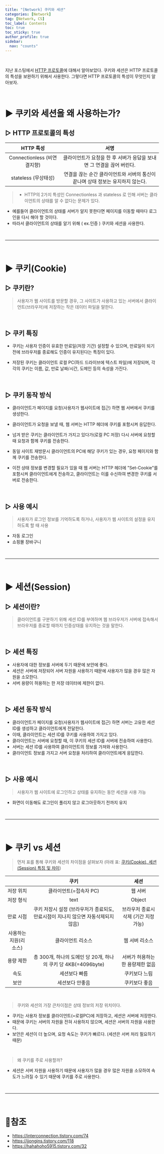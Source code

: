 ```yaml
---
title: "[Network] 쿠키와 세션"
categories: [Network]
tag: [Network, CS]
toc_label: Contents
toc: true
toc_sticky: true
author_profile: true
sidebar:
  nav: "counts"
---
```


<br>

지난 포스팅에서 [HTTP 프로토콜](https://velog.io/@sieunpark/Network-HTTP-HTTPS-gtxmq15q)에 대해서 알아보았다.
쿠키와 세션은 HTTP 프로토콜의 특성을 보완하기 위해서 사용한다.
그렇다면 HTTP 프로토콜의 특성이 무엇인지 알아보자.

<br>

# ▶ 쿠키와 세션을 왜 사용하는가?

## ▷ HTTP 프로토콜의 특성

|          HTTP 특성          |                                      서명                                       |
| :-------------------------: | :-----------------------------------------------------------------------------: |
| Connectionless (비연결지향) |      클라이언트가 요청을 한 후 서버가 응답을 보내면 그 연결을 끊어 버린다.      |
|    stateless (무상태성)     | 연결을 끊는 순간 클라이언트와 서버의 통신이 끝나며 상태 정보는 유지하지 않는다. |

> - HTTP의 2가지 특성인 Connectionless 과 stateless 로 인해 서버는 클라이언트의 상태를 알 수 없다는 문제가 있다.

- 예를들어 클라이언트의 상태를 서버가 알지 못한다면 페이지를 이동할 때마다 로그인을 다시 해야 할 것이다.
- 따라서 클라이언트의 상태를 알기 위해 ( ex.인증 ) 쿠키와 세션을 사용한다.

<br>

---

<br>

# ▶ 쿠키(Cookie)

## ▷ 쿠키란?

> 사용자가 웹 사이트를 방문할 경우, 그 사이트가 사용하고 있는 서버에서 클라이언트(브라우저)에 저장하는 작은 데이터 파일을 말한다.

<br>

## ▷ 쿠키 특징

- 쿠키는 사용자 인증이 유효한 만료일(저장 기간) 설정할 수 있으며, 만료일이 되기 전에 브라우저를 종료해도 인증이 유지된다는 특징이 있다.

- 저장된 쿠키는 클라이언트 로컬 PC(하드 드라이브에 텍스트 파일)에 저장되며, 각각의 쿠키는 이름, 값, 만료 날짜/시간, 도메인 등의 속성을 가진다.

<br>

## ▷ 쿠키 동작 방식

- 클라이언트가 페이지를 요청(사용자가 웹사이트에 접근) 하면 웹 서버에서 쿠키를 생성한다.

- 클라이언트가 요청을 보낼 때, 웹 서버는 HTTP 헤더에 쿠키를 포함시켜 응답한다.

- 넘겨 받은 쿠키는 클라이언트가 가지고 있다가(로컬 PC 저장) 다시 서버에 요청할 때 요청과 함께 쿠키를 전송한다.

- 동일 사이트 재방문시 클라이언트의 PC에 해당 쿠키가 있는 경우, 요청 페이지와 함께 쿠키를 전송한다.

- 이전 상태 정보를 변경할 필요가 있을 때 웹 서버는 HTTP 헤더에 "Set-Cookie"를 포함시켜 클라이언트에게 전송하고, 클라이언트는 이를 수신하여 변경한 쿠키를 서버로 전송한다.

<br>

## ▷ 사용 예시

> 사용자가 로그인 정보를 기억하도록 하거나, 사용자가 웹 사이트의 설정을 유지하도록 할 때 사용

- 자동 로그인
- 쇼핑몰 장바구니

<br>

---

<br>

# ▶ 세션(Session)

## ▷ 세션이란?

> 클라이언트를 구분하기 위해 세션 ID를 부여하며 웹 브라우저가 서버에 접속해서 브라우저를 종료할 때까지 인증상태를 유지하는 것을 말한다.

<br>

## ▷ 세션 특징

- 사용자에 대한 정보를 서버에 두기 때문에 보안에 좋다.
- 세션은 서버에 저장되어 서버 자원을 사용하기 때문에 사용자가 많을 경우 많은 자원을 소모한다.
- 서버 용량이 허용하는 한 저장 데이터에 제한이 없다.

<br>

## ▷ 세션 동작 방식

- 클라이언트가 페이지를 요청(사용자가 웹사이트에 접근) 하면 서버는 고유한 세션 ID를 생성하고 클라이언트에게 전달한다.
- 이때, 클라이언트는 세션 ID를 쿠키를 사용하여 가지고 있다.
- 클라이언트는 서버에 요청할 때, 이 쿠키의 세션 ID를 서버에 전송하여 사용한다.
- 서버는 세션 ID를 사용하여 클라이언트의 정보를 가져와 사용한다.
- 클라이언트 정보를 가지고 서버 요청을 처리하여 클라이언트에게 응답한다.

<br>

## ▷ 사용 예시

> 사용자가 웹 사이트에 로그인하고 상태를 유지하는 동안 세션을 사용 가능

- 화면이 이동해도 로그인이 풀리지 않고 로그아웃하기 전까지 유지

<br>

---

<br>

# ▶ 쿠키 vs 세션

> 먼저 표를 통해 쿠키와 세션의 차이점을 살펴보자 (아래 표: [쿠키(Cookie), 세션(Session) 특징 및 차이](https://hahahoho5915.tistory.com/32))

|                       |                                        쿠키                                        |                 세션                  |
| :-------------------: | :--------------------------------------------------------------------------------: | :-----------------------------------: |
|       저장 위치       |                               클라이언트(=접속자 PC)                               |                웹 서버                |
|       저장 형식       |                                        text                                        |                Object                 |
|       만료 시점       | 쿠키 저장시 설정 (브라우저가 종료되도, 만료시점이 지나지 않으면 자동삭제되지 않음) | 브라우저 종료시 삭제 (기간 지정 가능) |
| 사용하는 지원(리소스) |                                 클라이언트 리소스                                  |            웹 서버 리소스             |
|       용량 제한       |           총 300개, 하나의 도메인 당 20개, 하나의 쿠키 당 4KB(=4096byte)           |   서버가 허용하는 한 용량제한 없음    |
|         속도          |                                   세션보다 빠름                                    |             쿠키보다 느림             |
|         보안          |                                  세션보다 안좋음                                   |             쿠키보다 좋음             |

<br>

> 쿠키와 세션의 가장 큰차이점은 상태 정보의 저장 위치이다.

- 쿠키는 사용자 정보를 클라이언트(=로컬PC)에 저장하고, 세션은 서버에 저장한다.
- 때문에 쿠키는 서버의 자원을 전혀 사용하지 않으며, 세션은 서버의 자원을 사용한다.
- 보안은 세션이 더 높으며, 요청 속도는 쿠키가 빠르다. (세션은 서버 처리 필요하기 때문)

<br>

> 왜 쿠키를 주로 사용할까?

- 세션은 서버 자원을 사용하기 때문에 사용자가 많을 경우 많은 자원을 소모하여 속도가 느려질 수 있기 때문에 쿠키를 주로 사용한다.

<br>

---

<br>

# 📎참조

- https://interconnection.tistory.com/74
- https://jjongins.tistory.com/118
- https://hahahoho5915.tistory.com/32

